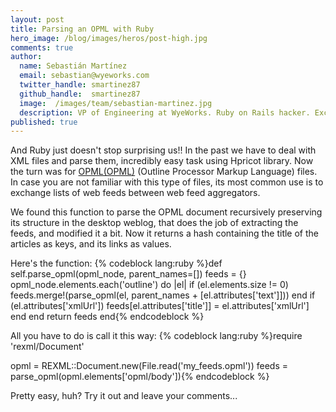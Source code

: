 ```yaml
---
layout: post
title: Parsing an OPML with Ruby
hero_image: /blog/images/heros/post-high.jpg
comments: true
author:
  name: Sebastián Martínez
  email: sebastian@wyeworks.com
  twitter_handle: smartinez87
  github_handle:  smartinez87
  image:  /images/team/sebastian-martinez.jpg
  description: VP of Engineering at WyeWorks. Ruby on Rails hacker. ExceptionNotification maintainer. Coffee & bacon lover.
published: true
---
```

And Ruby just doesn't stop surprising us!!
In the past we have to deal with XML files and parse them, incredibly easy task using Hpricot library. Now the turn was for [OPML(OPML)](http://en.wikipedia.org/wiki/OPML) (Outline Processor Markup Language) files. In case you are not familiar with this type of files, its most common use is to exchange lists of web feeds between web feed aggregators.

<!--more-->

We found this function to parse the OPML document recursively preserving its structure in the desktop weblog, that does the job of extracting the feeds, and modified it a bit. Now it returns a hash containing the title of the articles as keys, and its links as values.

Here's the function:
{% codeblock lang:ruby %}def self.parse_opml(opml_node, parent_names=[])
    feeds = {}
    opml_node.elements.each('outline') do |el|
      if (el.elements.size != 0)
        feeds.merge!(parse_opml(el, parent_names + [el.attributes['text']]))
      end
      if (el.attributes['xmlUrl'])
        feeds[el.attributes['title']] = el.attributes['xmlUrl']
      end
    end
    return feeds
  end{% endcodeblock %}

All you have to do is call it this way:
{% codeblock lang:ruby %}require 'rexml/Document'

opml = REXML::Document.new(File.read('my_feeds.opml'))
feeds = parse_opml(opml.elements['opml/body']){% endcodeblock %}


Pretty easy, huh? Try it out and leave your comments...

